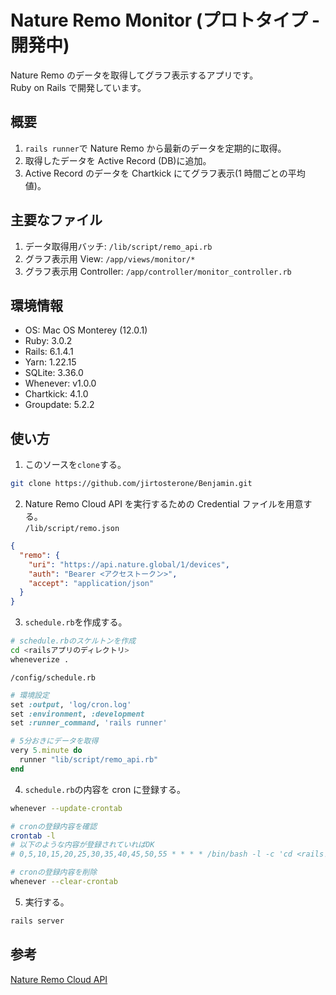 # Nature Remo Monitor (プロトタイプ - 開発中)

Nature Remo のデータを取得してグラフ表示するアプリです。  
Ruby on Rails で開発しています。

## 概要

1. `rails runner`で Nature Remo から最新のデータを定期的に取得。
2. 取得したデータを Active Record (DB)に追加。
3. Active Record のデータを Chartkick にてグラフ表示(1 時間ごとの平均値)。

## 主要なファイル

1. データ取得用バッチ: `/lib/script/remo_api.rb`
2. グラフ表示用 View: `/app/views/monitor/*`
3. グラフ表示用 Controller: `/app/controller/monitor_controller.rb`

## 環境情報

- OS: Mac OS Monterey (12.0.1)
- Ruby: 3.0.2
- Rails: 6.1.4.1
- Yarn: 1.22.15
- SQLite: 3.36.0
- Whenever: v1.0.0
- Chartkick: 4.1.0
- Groupdate: 5.2.2

## 使い方

1. このソースを`clone`する。

```bash
git clone https://github.com/jirtosterone/Benjamin.git
```

2. Nature Remo Cloud API を実行するための Credential ファイルを用意する。  
   `/lib/script/remo.json`

```json
{
  "remo": {
    "uri": "https://api.nature.global/1/devices",
    "auth": "Bearer <アクセストークン>",
    "accept": "application/json"
  }
}
```

3. `schedule.rb`を作成する。

```bash
# schedule.rbのスケルトンを作成
cd <railsアプリのディレクトリ>
wheneverize .
```

`/config/schedule.rb`

```ruby
# 環境設定
set :output, 'log/cron.log'
set :environment, :development
set :runner_command, 'rails runner'

# 5分おきにデータを取得
very 5.minute do
  runner "lib/script/remo_api.rb"
end
```

4. `schedule.rb`の内容を cron に登録する。

```bash
whenever --update-crontab
```

```bash
# cronの登録内容を確認
crontab -l
# 以下のような内容が登録されていればOK
# 0,5,10,15,20,25,30,35,40,45,50,55 * * * * /bin/bash -l -c 'cd <railsアプリのディレクトリ> && bundle exec rails runner -e development '\''lib/script/remo_api.rb'\'' >> log/cron.log 2>&1
```

```bash
# cronの登録内容を削除
whenever --clear-crontab
```

5. 実行する。

```bash
rails server
```

## 参考

[Nature Remo Cloud API](https://developer.nature.global)
